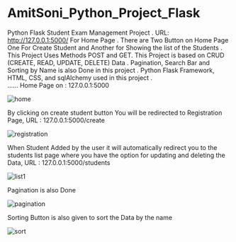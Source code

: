 # AmitSoni_Python_Project_Flask
Python Flask Student Exam Management Project . URL: http://127.0.0.1:5000/ For Home Page .
There are Two Button on Home Page One For Create Student and Another for Showing the list of the Students .  
This Project Uses Methods POST and GET.
This Project is based on CRUD (CREATE, READ, UPDATE, DELETE) Data .
Pagination, Search Bar and Sorting by Name is also Done in this project .
Python Flask Framework, HTML, CSS, and sqlAlchemy used in this project .  
......
Home Page on : 127.0.0.1:5000

 ![home](https://user-images.githubusercontent.com/120723916/211254494-01fc692e-6427-49cd-ae21-a15f9f56db9a.png)

By clicking on create student button You will be redirected to Registration Page, URL : 127.0.0.1:5000/create 

![registration](https://user-images.githubusercontent.com/120723916/211254666-e1d9d16a-cb15-4a71-a2d3-4082fbc55753.png)

When Student Added by the user it will automatically redirect you to the students list page where you have the option for updating and deleting the Data, URL : 127.0.0.1:5000/students

![list1](https://user-images.githubusercontent.com/120723916/211254909-e7c714c2-51d0-4fa4-a064-59fe104f54dc.png)

Pagination is also Done

![pagination](https://user-images.githubusercontent.com/120723916/211255144-28f5d4c1-3cb8-4ceb-b26b-9925d2983de7.png)

Sorting Button is also given to sort the Data by the name

![sort](https://user-images.githubusercontent.com/120723916/211255205-493231ab-dff9-4e91-a91c-67d6c27c3912.png)
